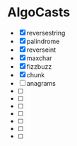 # AlgoCasts

- [x] reversestring
- [x] palindrome
- [x] reverseint
- [x] maxchar
- [x] fizzbuzz
- [x] chunk
- [ ] anagrams
- [ ]
- [ ]
- [ ]
- [ ]
- [ ]
- [ ]
- [ ]